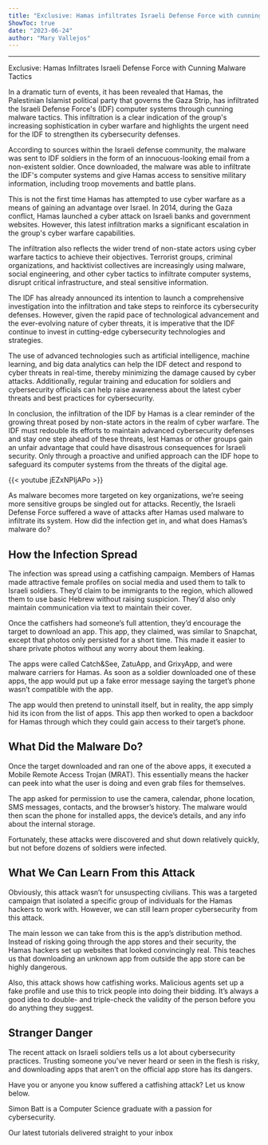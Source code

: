 ```yaml
---
title: "Exclusive: Hamas infiltrates Israeli Defense Force with cunning malware tactics"
ShowToc: true 
date: "2023-06-24"
author: "Mary Vallejos"
---
```

*****
Exclusive: Hamas Infiltrates Israeli Defense Force with Cunning Malware Tactics

In a dramatic turn of events, it has been revealed that Hamas, the Palestinian Islamist political party that governs the Gaza Strip, has infiltrated the Israeli Defense Force's (IDF) computer systems through cunning malware tactics. This infiltration is a clear indication of the group's increasing sophistication in cyber warfare and highlights the urgent need for the IDF to strengthen its cybersecurity defenses.

According to sources within the Israeli defense community, the malware was sent to IDF soldiers in the form of an innocuous-looking email from a non-existent soldier. Once downloaded, the malware was able to infiltrate the IDF's computer systems and give Hamas access to sensitive military information, including troop movements and battle plans.

This is not the first time Hamas has attempted to use cyber warfare as a means of gaining an advantage over Israel. In 2014, during the Gaza conflict, Hamas launched a cyber attack on Israeli banks and government websites. However, this latest infiltration marks a significant escalation in the group's cyber warfare capabilities.

The infiltration also reflects the wider trend of non-state actors using cyber warfare tactics to achieve their objectives. Terrorist groups, criminal organizations, and hacktivist collectives are increasingly using malware, social engineering, and other cyber tactics to infiltrate computer systems, disrupt critical infrastructure, and steal sensitive information.

The IDF has already announced its intention to launch a comprehensive investigation into the infiltration and take steps to reinforce its cybersecurity defenses. However, given the rapid pace of technological advancement and the ever-evolving nature of cyber threats, it is imperative that the IDF continue to invest in cutting-edge cybersecurity technologies and strategies.

The use of advanced technologies such as artificial intelligence, machine learning, and big data analytics can help the IDF detect and respond to cyber threats in real-time, thereby minimizing the damage caused by cyber attacks. Additionally, regular training and education for soldiers and cybersecurity officials can help raise awareness about the latest cyber threats and best practices for cybersecurity.

In conclusion, the infiltration of the IDF by Hamas is a clear reminder of the growing threat posed by non-state actors in the realm of cyber warfare. The IDF must redouble its efforts to maintain advanced cybersecurity defenses and stay one step ahead of these threats, lest Hamas or other groups gain an unfair advantage that could have disastrous consequences for Israeli security. Only through a proactive and unified approach can the IDF hope to safeguard its computer systems from the threats of the digital age.

{{< youtube jEZxNPIjAPo >}} 



As malware becomes more targeted on key organizations, we’re seeing more sensitive groups be singled out for attacks. Recently, the Israeli Defense Force suffered a wave of attacks after Hamas used malware to infiltrate its system. How did the infection get in, and what does Hamas’s malware do?
 
## How the Infection Spread
 
The infection was spread using a catfishing campaign. Members of Hamas made attractive female profiles on social media and used them to talk to Israeli soldiers. They’d claim to be immigrants to the region, which allowed them to use basic Hebrew without raising suspicion. They’d also only maintain communication via text to maintain their cover.
 
Once the catfishers had someone’s full attention, they’d encourage the target to download an app. This app, they claimed, was similar to Snapchat, except that photos only persisted for a short time. This made it easier to share private photos without any worry about them leaking.
 
The apps were called Catch&See, ZatuApp, and GrixyApp, and were malware carriers for Hamas. As soon as a soldier downloaded one of these apps, the app would put up a fake error message saying the target’s phone wasn’t compatible with the app.
 
The app would then pretend to uninstall itself, but in reality, the app simply hid its icon from the list of apps. This app then worked to open a backdoor for Hamas through which they could gain access to their target’s phone.
 
## What Did the Malware Do?
 
Once the target downloaded and ran one of the above apps, it executed a Mobile Remote Access Trojan (MRAT). This essentially means the hacker can peek into what the user is doing and even grab files for themselves.
 
The app asked for permission to use the camera, calendar, phone location, SMS messages, contacts, and the browser’s history. The malware would then scan the phone for installed apps, the device’s details, and any info about the internal storage.
 
Fortunately, these attacks were discovered and shut down relatively quickly, but not before dozens of soldiers were infected.
 
## What We Can Learn From this Attack
 
Obviously, this attack wasn’t for unsuspecting civilians. This was a targeted campaign that isolated a specific group of individuals for the Hamas hackers to work with. However, we can still learn proper cybersecurity from this attack.
 
The main lesson we can take from this is the app’s distribution method. Instead of risking going through the app stores and their security, the Hamas hackers set up websites that looked convincingly real. This teaches us that downloading an unknown app from outside the app store can be highly dangerous.
 
Also, this attack shows how catfishing works. Malicious agents set up a fake profile and use this to trick people into doing their bidding. It’s always a good idea to double- and triple-check the validity of the person before you do anything they suggest.
 
## Stranger Danger
 
The recent attack on Israeli soldiers tells us a lot about cybersecurity practices. Trusting someone you’ve never heard or seen in the flesh is risky, and downloading apps that aren’t on the official app store has its dangers.
 
Have you or anyone you know suffered a catfishing attack? Let us know below.
 
Simon Batt is a Computer Science graduate with a passion for cybersecurity.
 
Our latest tutorials delivered straight to your inbox




